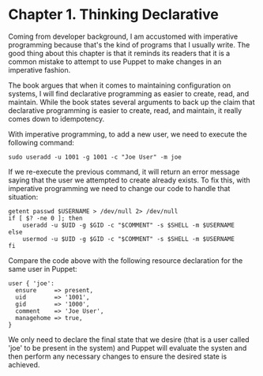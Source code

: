 # Chapter 1. Thinking Declarative

Coming from developer background, I am accustomed with imperative programming because that's the kind of programs that I usually write. The good thing about this chapter is that it reminds its readers that it is a common mistake to attempt to use Puppet to make changes in an imperative fashion. 

The book argues that when it comes to maintaining configuration on systems, I will find declarative programming as easier to create, read, and maintain. While the book states several arguments to back up the claim that declarative programming is easier to create, read, and maintain, it really comes down to idempotency.

With imperative programming, to add a new user, we need to execute the following command:

```
sudo useradd -u 1001 -g 1001 -c "Joe User" -m joe
```

If we re-execute the previous command, it will return an error message saying that the user we attempted to create already exists. To fix this, with imperative programming we need to change our code to handle that situation:

```
getent passwd $USERNAME > /dev/null 2> /dev/null
if [ $? -ne 0 ]; then
    useradd -u $UID -g $GID -c "$COMMENT" -s $SHELL -m $USERNAME
else
    usermod -u $UID -g $GID -c "$COMMENT" -s $SHELL -m $USERNAME
fi
```

Compare the code above with the following resource declaration for the same user in Puppet:

```
user { 'joe':
  ensure     => present,
  uid        => '1001',
  gid        => '1000',
  comment    => 'Joe User',
  managehome => true,
}
```

We only need to declare the final state that we desire (that is a user called 'joe' to be present in the system) and Puppet will evaluate the systen and then perform any necessary changes to ensure the desired state is achieved.
